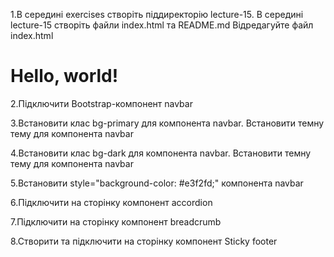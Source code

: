 1.В середині exercises створіть піддиректорію lecture-15. В середині lecture-15 створіть файли index.html та README.md
Відредагуйте файл index.html

<!DOCTYPE html>
<html lang="en">
<head>
    <meta charset="UTF-8">
    <meta name="viewport" content="width=device-width, initial-scale=1.0">
    <title>Document</title>

   <link rel="shortcut icon" href="/favicon.ico" type="image/x-icon">
    <link href="https://cdn.jsdelivr.net/npm/bootstrap@5.3.2/dist/css/bootstrap.min.css" rel="stylesheet" integrity="sha384-T3c6CoIi6uLrA9TneNEoa7RxnatzjcDSCmG1MXxSR1GAsXEV/Dwwykc2MPK8M2HN" crossorigin="anonymous">

</head>
<body>
    <h1>Hello, world!</h1>
    <script src="https://cdn.jsdelivr.net/npm/bootstrap@5.3.2/dist/js/bootstrap.bundle.min.js" integrity="sha384-C6RzsynM9kWDrMNeT87bh95OGNyZPhcTNXj1NW7RuBCsyN/o0jlpcV8Qyq46cDfL" crossorigin="anonymous"></script>
</body>

</html>
2.Підключити Bootstrap-компонент navbar

3.Встановити клас bg-primary для компонента navbar. Встановити темну тему для компонента navbar

4.Встановити клас bg-dark для компонента navbar. Встановити темну тему для компонента navbar

5.Встановити style="background-color: #e3f2fd;" компонента navbar

6.Підключити на сторінку компонент accordion

7.Підключити на сторінку компонент breadcrumb

8.Створити та підключити на сторінку компонент Sticky footer